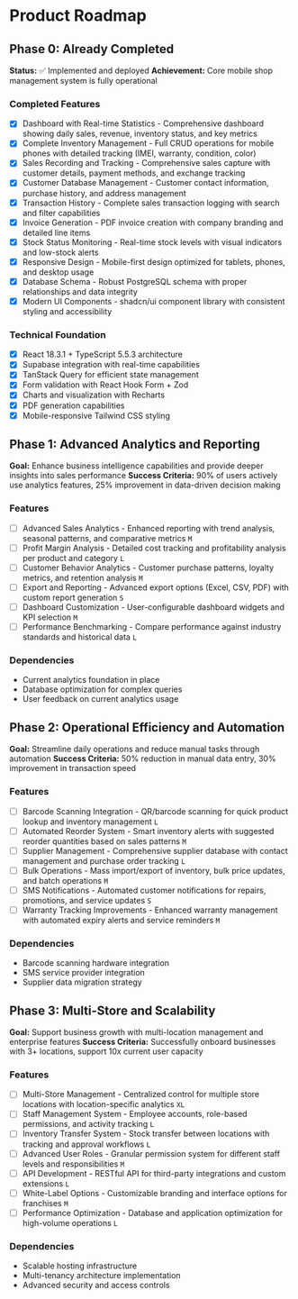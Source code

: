 # Product Roadmap

## Phase 0: Already Completed

**Status:** ✅ Implemented and deployed
**Achievement:** Core mobile shop management system is fully operational

### Completed Features

- [x] Dashboard with Real-time Statistics - Comprehensive dashboard showing daily sales, revenue, inventory status, and key metrics
- [x] Complete Inventory Management - Full CRUD operations for mobile phones with detailed tracking (IMEI, warranty, condition, color)
- [x] Sales Recording and Tracking - Comprehensive sales capture with customer details, payment methods, and exchange tracking
- [x] Customer Database Management - Customer contact information, purchase history, and address management
- [x] Transaction History - Complete sales transaction logging with search and filter capabilities
- [x] Invoice Generation - PDF invoice creation with company branding and detailed line items
- [x] Stock Status Monitoring - Real-time stock levels with visual indicators and low-stock alerts
- [x] Responsive Design - Mobile-first design optimized for tablets, phones, and desktop usage
- [x] Database Schema - Robust PostgreSQL schema with proper relationships and data integrity
- [x] Modern UI Components - shadcn/ui component library with consistent styling and accessibility

### Technical Foundation

- [x] React 18.3.1 + TypeScript 5.5.3 architecture
- [x] Supabase integration with real-time capabilities  
- [x] TanStack Query for efficient state management
- [x] Form validation with React Hook Form + Zod
- [x] Charts and visualization with Recharts
- [x] PDF generation capabilities
- [x] Mobile-responsive Tailwind CSS styling

## Phase 1: Advanced Analytics and Reporting

**Goal:** Enhance business intelligence capabilities and provide deeper insights into sales performance
**Success Criteria:** 90% of users actively use analytics features, 25% improvement in data-driven decision making

### Features

- [ ] Advanced Sales Analytics - Enhanced reporting with trend analysis, seasonal patterns, and comparative metrics `M`
- [ ] Profit Margin Analysis - Detailed cost tracking and profitability analysis per product and category `L`
- [ ] Customer Behavior Analytics - Customer purchase patterns, loyalty metrics, and retention analysis `M`
- [ ] Export and Reporting - Advanced export options (Excel, CSV, PDF) with custom report generation `S`
- [ ] Dashboard Customization - User-configurable dashboard widgets and KPI selection `M`
- [ ] Performance Benchmarking - Compare performance against industry standards and historical data `L`

### Dependencies

- Current analytics foundation in place
- Database optimization for complex queries
- User feedback on current analytics usage

## Phase 2: Operational Efficiency and Automation

**Goal:** Streamline daily operations and reduce manual tasks through automation
**Success Criteria:** 50% reduction in manual data entry, 30% improvement in transaction speed

### Features

- [ ] Barcode Scanning Integration - QR/barcode scanning for quick product lookup and inventory management `L`
- [ ] Automated Reorder System - Smart inventory alerts with suggested reorder quantities based on sales patterns `M`
- [ ] Supplier Management - Comprehensive supplier database with contact management and purchase order tracking `L`
- [ ] Bulk Operations - Mass import/export of inventory, bulk price updates, and batch operations `M`
- [ ] SMS Notifications - Automated customer notifications for repairs, promotions, and service updates `S`
- [ ] Warranty Tracking Improvements - Enhanced warranty management with automated expiry alerts and service reminders `M`

### Dependencies

- Barcode scanning hardware integration
- SMS service provider integration
- Supplier data migration strategy

## Phase 3: Multi-Store and Scalability

**Goal:** Support business growth with multi-location management and enterprise features
**Success Criteria:** Successfully onboard businesses with 3+ locations, support 10x current user capacity

### Features

- [ ] Multi-Store Management - Centralized control for multiple store locations with location-specific analytics `XL`
- [ ] Staff Management System - Employee accounts, role-based permissions, and activity tracking `L`
- [ ] Inventory Transfer System - Stock transfer between locations with tracking and approval workflows `L`
- [ ] Advanced User Roles - Granular permission system for different staff levels and responsibilities `M`
- [ ] API Development - RESTful API for third-party integrations and custom extensions `L`
- [ ] White-Label Options - Customizable branding and interface options for franchises `M`
- [ ] Performance Optimization - Database and application optimization for high-volume operations `L`

### Dependencies

- Scalable hosting infrastructure
- Multi-tenancy architecture implementation
- Advanced security and access controls